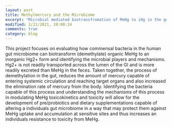 ```yaml
---
layout: post
title: Methylmercury and the Microbiome
excerpt: "Microbial mediated biotransfromation of MeHg to iHg in the gut confers protection"
modified: 2/21/2021, 10:00:24
comments: true
category: blog
---
```

This project focuses on evaluating how commensal bacteria in the human gut microbiome can biotransform (demethylate) organic MeHg to an inorganic Hg2+ form and identifying the microbial players and mechanisms. Hg2+ is not readily transported across the lumen of the GI and is more readily excreted than MeHg in the feces. Taken together, the process of demethylation in the gut, reduces the amount of mercury capable of entering systemic circulation and reaching target organs and also increased the elimination rate of mercury from the body. Identifying the bacteria capable of this process and understanding the mechanisms of this process in modulating MeHg toxicokinetics and toxicity will allow for the development of pre/probiotics and dietary supplementations capable of altering a individuals gut microbiome in a way that may protect them against MeHg uptake and accumulation at sensitive sites and thus increases an individuals resistance to toxicity from MeHg.


